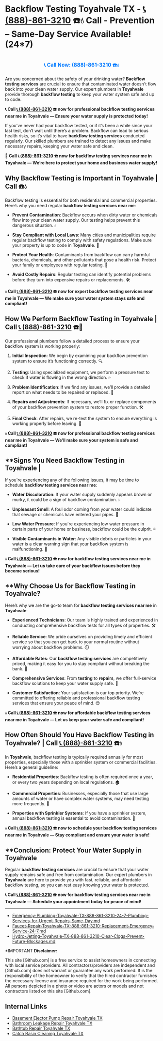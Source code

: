 # **Backflow Testing Toyahvale TX - [📞 (888)-861-3210](https://plumbing-texas-3210.netlify.app) ☎️💧** Call - Prevention – Same-Day Service Available! (24*7)
# 

<p align="center" style="font-size: 1.2em; font-weight: bold; margin: 20px 0;">
  <a href="https://plumbing-texas-3210.netlify.app" target="_blank" style="color: #007BFF; text-decoration: none;">📞 Call Now: (888)-861-3210 ☎️💧</a>
</p>

Are you concerned about the safety of your drinking water? **Backflow testing services** are crucial to ensure that contaminated water doesn't flow back into your clean water supply. Our expert plumbers in **Toyahvale** provide thorough **backflow testing** to keep your water system safe and up to code.

**📞 Call [📞 (888)-861-3210](https://plumbing-texas-3210.netlify.app) ☎️ now for professional **backflow testing services near me** in Toyahvale — Ensure your water supply is protected today!**

If you’ve never had your backflow tested, or if it’s been a while since your last test, don’t wait until there’s a problem. Backflow can lead to serious health risks, so it’s vital to have **backflow testing services** conducted regularly. Our skilled plumbers are trained to detect any issues and make necessary repairs, keeping your water safe and clean.

**🚨 Call [📞 (888)-861-3210](https://plumbing-texas-3210.netlify.app) ☎️ now for **backflow testing services near me** in Toyahvale — We’re here to protect your home and business water supply!**

## **Why Backflow Testing is Important in Toyahvale | Call  ☎️💧**

Backflow testing is essential for both residential and commercial properties. Here’s why you need regular **backflow testing services near me**:

- **Prevent Contamination**: Backflow occurs when dirty water or chemicals flow into your clean water supply. Our testing helps prevent this dangerous situation. 💧

- **Stay Compliant with Local Laws**: Many cities and municipalities require regular backflow testing to comply with safety regulations. Make sure your property is up to code in **Toyahvale**. 📜

- **Protect Your Health**: Contaminants from backflow can carry harmful bacteria, chemicals, and other pollutants that pose a health risk. Protect your family or employees with regular testing. 🏥

- **Avoid Costly Repairs**: Regular testing can identify potential problems before they turn into expensive repairs or replacements. 🛠️

**💧 Call [📞 (888)-861-3210](https://plumbing-texas-3210.netlify.app) ☎️ now for expert **backflow testing services near me** in Toyahvale — We make sure your water system stays safe and compliant!**

## **How We Perform Backflow Testing in Toyahvale | Call [📞 (888)-861-3210](https://plumbing-texas-3210.netlify.app) ☎️🔧**

Our professional plumbers follow a detailed process to ensure your backflow system is working properly:

1. **Initial Inspection**: We begin by examining your backflow prevention system to ensure it’s functioning correctly. 🔍

2. **Testing**: Using specialized equipment, we perform a pressure test to check if water is flowing in the wrong direction. 💦

3. **Problem Identification**: If we find any issues, we’ll provide a detailed report on what needs to be repaired or replaced. 📝

4. **Repairs and Adjustments**: If necessary, we’ll fix or replace components of your backflow prevention system to restore proper function. 🛠️

5. **Final Check**: After repairs, we re-test the system to ensure everything is working properly before leaving. 🔧

**💧 Call [📞 (888)-861-3210](https://plumbing-texas-3210.netlify.app) ☎️ now for professional **backflow testing services near me** in Toyahvale — We’ll make sure your system is safe and compliant!**

## **Signs You Need Backflow Testing in Toyahvale | 

If you're experiencing any of the following issues, it may be time to schedule **backflow testing services near me**:

- **Water Discoloration**: If your water supply suddenly appears brown or murky, it could be a sign of backflow contamination. 💧

- **Unpleasant Smell**: A foul odor coming from your water could indicate that sewage or chemicals have entered your pipes. 🚿

- **Low Water Pressure**: If you're experiencing low water pressure in certain parts of your home or business, backflow could be the culprit. 💦

- **Visible Contaminants in Water**: Any visible debris or particles in your water is a clear warning sign that your backflow system is malfunctioning. 💩

**💧 Call [📞 (888)-861-3210](https://plumbing-texas-3210.netlify.app) ☎️ now for **backflow testing services near me** in Toyahvale — Let us take care of your backflow issues before they become serious!**

## **Why Choose Us for Backflow Testing in Toyahvale? 

Here’s why we are the go-to team for **backflow testing services near me** in **Toyahvale**:

- **Experienced Technicians**: Our team is highly trained and experienced in conducting comprehensive backflow tests for all types of properties. 🛠️

- **Reliable Service**: We pride ourselves on providing timely and efficient service so that you can get back to your normal routine without worrying about backflow problems. ⏱️

- **Affordable Rates**: Our **backflow testing services** are competitively priced, making it easy for you to stay compliant without breaking the bank. 💸

- **Comprehensive Services**: From **testing** to **repairs**, we offer full-service backflow solutions to keep your water supply safe. 🔧

- **Customer Satisfaction**: Your satisfaction is our top priority. We’re committed to offering reliable and professional backflow testing services that ensure your peace of mind. 😊

**💧 Call [📞 (888)-861-3210](https://plumbing-texas-3210.netlify.app) ☎️ now for affordable **backflow testing services near me** in Toyahvale — Let us keep your water safe and compliant!**

## **How Often Should You Have Backflow Testing in Toyahvale? | Call [📞 (888)-861-3210](https://plumbing-texas-3210.netlify.app) ☎️💧**

In **Toyahvale**, backflow testing is typically required annually for most properties, especially those with a sprinkler system or commercial facilities. Here’s a general guideline:

- **Residential Properties**: Backflow testing is often required once a year, or every two years depending on local regulations. 🏠

- **Commercial Properties**: Businesses, especially those that use large amounts of water or have complex water systems, may need testing more frequently. 🏢

- **Properties with Sprinkler Systems**: If you have a sprinkler system, annual backflow testing is essential to avoid contamination. 🌱

**💧 Call [📞 (888)-861-3210](https://plumbing-texas-3210.netlify.app) ☎️ now to schedule your **backflow testing services near me** in Toyahvale — Stay compliant and ensure your water is safe!**

## **Conclusion: Protect Your Water Supply in Toyahvale 

Regular **backflow testing services** are crucial to ensure that your water supply remains safe and free from contamination. Our expert plumbers in **Toyahvale** are here to provide you with fast, reliable, and affordable backflow testing, so you can rest easy knowing your water is protected. 

**📞 Call [📞 (888)-861-3210](https://plumbing-texas-3210.netlify.app) ☎️ now for **backflow testing services near me** in Toyahvale — Schedule your appointment today for peace of mind!**

---

- [Emergency-Plumbing-Toyahvale-TX-888-861-3210-24-7-Plumbing-Services-for-Urgent-Repairs-Same-Day.md](https://github.com/allyoucaneatsushiin/plumbing-texas/blob/main/Emergency-Plumbing-Toyahvale-TX-888-861-3210-24-7-Plumbing-Services-for-Urgent-Repairs-Same-Day.md)
- [Faucet-Repair-Toyahvale-TX-888-861-3210-Replacement-Emergency-Service-24-7.md](https://github.com/allyoucaneatsushiin/plumbing-texas/blob/main/Faucet-Repair-Toyahvale-TX-888-861-3210-Replacement-Emergency-Service-24-7.md)
- [Hydro-Jetting-Toyahvale-TX-888-861-3210-Clear-Clogs-Prevent-Future-Blockages.md](https://github.com/allyoucaneatsushiin/plumbing-texas/blob/main/Hydro-Jetting-Toyahvale-TX-888-861-3210-Clear-Clogs-Prevent-Future-Blockages.md)


*IMPORTANT **Disclaimer:**

This site [Github.com] is a free service to assist homeowners in connecting with local service providers. All contractors/providers are independent and [Github.com] does not warrant or guarantee any work performed. It is the responsibility of the homeowner to verify that the hired contractor furnishes the necessary license and insurance required for the work being performed. All persons depicted in a photo or video are actors or models and not contractors listed on this site [Github.com].


## Internal Links
- [Basement Ejector Pump Repair Toyahvale TX](https://github.com/allyoucaneatsushiin/plumbing-texas/blob/main/Basement-Ejector-Pump-Repair-Toyahvale-TX-888-861-3210-Same-Day-Service-for-Urgent-Repairs-24-7.md)
- [Bathroom Leakage Repair Toyahvale TX](https://github.com/allyoucaneatsushiin/plumbing-texas/blob/main/Bathroom-Leakage-Repair-Toyahvale-TX-888-861-3210-Fix-Leaks-Fast-Avoid-Damage-24-7.md)
- [Bathtub Repair Toyahvale TX](https://github.com/allyoucaneatsushiin/plumbing-texas/blob/main/Bathtub-Repair-Toyahvale-TX-888-861-3210-Replacement-Same-Day-Service-to-Restore-Your-Tub-24-7.md)
- [Catch Basin Cleaning Toyahvale TX](https://github.com/allyoucaneatsushiin/plumbing-texas/blob/main/Catch-Basin-Cleaning-Toyahvale-TX-888-861-3210-Storm-Drain-Emergency-Services-Available-24-7-Fast-Affordable.md)
